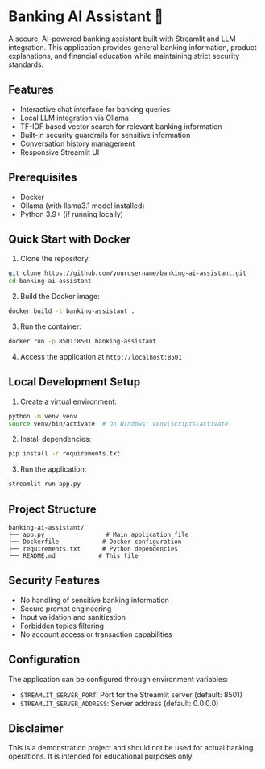 # Banking AI Assistant 🏦

A secure, AI-powered banking assistant built with Streamlit and LLM integration. This application provides general banking information, product explanations, and financial education while maintaining strict security standards.

## Features

- Interactive chat interface for banking queries
- Local LLM integration via Ollama
- TF-IDF based vector search for relevant banking information
- Built-in security guardrails for sensitive information
- Conversation history management
- Responsive Streamlit UI

## Prerequisites

- Docker
- Ollama (with llama3.1 model installed)
- Python 3.9+ (if running locally)

## Quick Start with Docker

1. Clone the repository:
```bash
git clone https://github.com/yourusername/banking-ai-assistant.git
cd banking-ai-assistant
```

2. Build the Docker image:
```bash
docker build -t banking-assistant .
```

3. Run the container:
```bash
docker run -p 8501:8501 banking-assistant
```

4. Access the application at `http://localhost:8501`

## Local Development Setup

1. Create a virtual environment:
```bash
python -m venv venv
source venv/bin/activate  # On Windows: venv\Scripts\activate
```

2. Install dependencies:
```bash
pip install -r requirements.txt
```

3. Run the application:
```bash
streamlit run app.py
```

## Project Structure

```
banking-ai-assistant/
├── app.py                 # Main application file
├── Dockerfile            # Docker configuration
├── requirements.txt      # Python dependencies
└── README.md            # This file
```

## Security Features

- No handling of sensitive banking information
- Secure prompt engineering
- Input validation and sanitization
- Forbidden topics filtering
- No account access or transaction capabilities

## Configuration

The application can be configured through environment variables:
- `STREAMLIT_SERVER_PORT`: Port for the Streamlit server (default: 8501)
- `STREAMLIT_SERVER_ADDRESS`: Server address (default: 0.0.0.0)



## Disclaimer

This is a demonstration project and should not be used for actual banking operations. It is intended for educational purposes only.